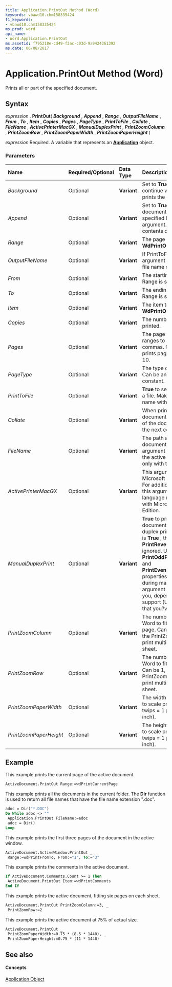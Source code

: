 ```yaml
---
title: Application.PrintOut Method (Word)
keywords: vbawd10.chm158335424
f1_keywords:
- vbawd10.chm158335424
ms.prod: word
api_name:
- Word.Application.PrintOut
ms.assetid: f795218e-cd49-f3ac-c03d-9a9424361392
ms.date: 06/08/2017
---
```



# Application.PrintOut Method (Word)

Prints all or part of the specified document.


## Syntax

 _expression_ . **PrintOut**( **_Background_** , **_Append_** , **_Range_** , **_OutputFileName_** , **_From_** , **_To_** , **_Item_** , **_Copies_** , **_Pages_** , **_PageType_** , **_PrintToFile_** , **_Collate_** , **_FileName_** , **_ActivePrinterMacGX_** , **_ManualDuplexPrint_** , **_PrintZoomColumn_** , **_PrintZoomRow_** , **_PrintZoomPaperWidth_** , **_PrintZoomPaperHeight_** )

 _expression_ Required. A variable that represents an **[Application](Word.Application.md)** object.


### Parameters



|**Name**|**Required/Optional**|**Data Type**|**Description**|
|:-----|:-----|:-----|:-----|
| _Background_|Optional| **Variant**|Set to  **True** to have the macro continue while Microsoft Word prints the document.|
| _Append_|Optional| **Variant**|Set to  **True** to append the specified document to the file name specified by the OutputFileName argument. **False** to overwrite the contents of OutputFileName.|
| _Range_|Optional| **Variant**|The page range. Can be any  **WdPrintOutRange** constant.|
| _OutputFileName_|Optional| **Variant**|If PrintToFile is  **True** , this argument specifies the path and file name of the output file.|
| _From_|Optional| **Variant**|The starting page number when Range is set to  **wdPrintFromTo** .|
| _To_|Optional| **Variant**|The ending page number when Range is set to  **wdPrintFromTo** .|
| _Item_|Optional| **Variant**|The item to be printed. Can be any  **WdPrintOutItem** constant.|
| _Copies_|Optional| **Variant**|The number of copies to be printed.|
| _Pages_|Optional| **Variant**|The page numbers and page ranges to be printed, separated by commas. For example, "2, 6-10" prints page 2 and pages 6 through 10.|
| _PageType_|Optional| **Variant**|The type of pages to be printed. Can be any  **WdPrintOutPages** constant.|
| _PrintToFile_|Optional| **Variant**| **True** to send printer instructions to a file. Make sure to specify a file name with OutputFileName.|
| _Collate_|Optional| **Variant**|When printing multiple copies of a document,  **True** to print all pages of the document before printing the next copy.|
| _FileName_|Optional| **Variant**|The path and file name of the document to be printed. If this argument is omitted, Word prints the active document. (Available only with the  **Application** object.)|
| _ActivePrinterMacGX_|Optional| **Variant**|This argument is available only in Microsoft Office Macintosh Edition. For additional information about this argument, consult the language reference Help included with Microsoft Office Macintosh Edition.|
| _ManualDuplexPrint_|Optional| **Variant**| **True** to print a two-sided document on a printer without a duplex printing kit. If this argument is **True** , the **PrintBackground** and **PrintReverse** properties are ignored. Use the **PrintOddPagesInAscendingOrder** and **PrintEvenPagesInAscendingOrder** properties to control the output during manual duplex printing. This argument may not be available to you, depending on the language support (U.S. English, for example) that you?ve selected or installed.|
| _PrintZoomColumn_|Optional| **Variant**|The number of pages you want Word to fit horizontally on one page. Can be 1, 2, 3, or 4. Use with the PrintZoomRow argument to print multiple pages on a single sheet.|
| _PrintZoomRow_|Optional| **Variant**|The number of pages you want Word to fit vertically on one page. Can be 1, 2, or 4. Use with the PrintZoomColumn argument to print multiple pages on a single sheet.|
| _PrintZoomPaperWidth_|Optional| **Variant**|The width to which you want Word to scale printed pages, in twips (20 twips = 1 point; 72 points = 1 inch).|
| _PrintZoomPaperHeight_|Optional| **Variant**|The height to which you want Word to scale printed pages, in twips (20 twips = 1 point; 72 points = 1 inch).|

## Example

This example prints the current page of the active document.


```vb
ActiveDocument.PrintOut Range:=wdPrintCurrentPage
```

This example prints all the documents in the current folder. The  **Dir** function is used to return all file names that have the file name extension ".doc".




```vb
adoc = Dir("*.DOC") 
Do While adoc <> "" 
 Application.PrintOut FileName:=adoc 
 adoc = Dir() 
Loop
```

This example prints the first three pages of the document in the active window.




```vb
ActiveDocument.ActiveWindow.PrintOut _ 
 Range:=wdPrintFromTo, From:="1", To:="3"
```

This example prints the comments in the active document.




```vb
If ActiveDocument.Comments.Count >= 1 Then 
 ActiveDocument.PrintOut Item:=wdPrintComments 
End If
```

This example prints the active document, fitting six pages on each sheet.




```vb
ActiveDocument.PrintOut PrintZoomColumn:=3, _ 
 PrintZoomRow:=2
```

This example prints the active document at 75% of actual size.




```vb
ActiveDocument.PrintOut _ 
 PrintZoomPaperWidth:=0.75 * (8.5 * 1440), _ 
 PrintZoomPaperHeight:=0.75 * (11 * 1440)
```


## See also


#### Concepts


[Application Object](Word.Application.md)

